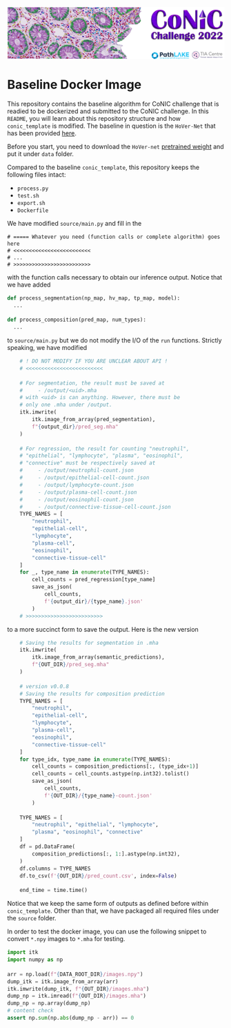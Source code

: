 <p align="center">
  <img src="/doc/conic_banner.png">
</p>

# Baseline Docker Image

This repository contains the baseline algorithm for CoNIC challenge that is readied to be dockerized and submitted to the CoNIC challenge. In this `README`, you will learn about this repository structure and how `conic_template` is modified. The baseline in question is the `HoVer-Net` that has been provided [here]().

Before you start, you need to download the `HoVer-net` [pretrained weight](https://drive.google.com/file/d/1oVCD4_kOS-8Wu-eS5ZqzE30F9V3Id78d/view?usp=sharing) and put it under `data` folder.

Compared to the baseline `conic_template`, this repository keeps the following files intact:
- `process.py`
- `test.sh`
- `export.sh`
- `Dockerfile`

We have modified `source/main.py` and fill in the 

```
# ===== Whatever you need (function calls or complete algorithm) goes here
# <<<<<<<<<<<<<<<<<<<<<<<<<
# ...
# >>>>>>>>>>>>>>>>>>>>>>>>>
```

with the function calls necessary to obtain our inference output. Notice that we have added

```python
def process_segmentation(np_map, hv_map, tp_map, model):
  ...

def process_composition(pred_map, num_types):
  ...
```
to `source/main.py` but we do not modify the I/O of the `run` functions. Strictly speaking, we have modified

```python
    # ! DO NOT MODIFY IF YOU ARE UNCLEAR ABOUT API !
    # <<<<<<<<<<<<<<<<<<<<<<<<<

    # For segmentation, the result must be saved at
    #     - /output/<uid>.mha
    # with <uid> is can anything. However, there must be
    # only one .mha under /output.
    itk.imwrite(
        itk.image_from_array(pred_segmentation),
        f"{output_dir}/pred_seg.mha"
    )

    # For regression, the result for counting "neutrophil",
    # "epithelial", "lymphocyte", "plasma", "eosinophil",
    # "connective" must be respectively saved at
    #     - /output/neutrophil-count.json
    #     - /output/epithelial-cell-count.json
    #     - /output/lymphocyte-count.json
    #     - /output/plasma-cell-count.json
    #     - /output/eosinophil-count.json
    #     - /output/connective-tissue-cell-count.json
    TYPE_NAMES = [
        "neutrophil",
        "epithelial-cell",
        "lymphocyte",
        "plasma-cell",
        "eosinophil",
        "connective-tissue-cell"
    ]
    for _, type_name in enumerate(TYPE_NAMES):
        cell_counts = pred_regression[type_name]
        save_as_json(
            cell_counts,
            f'{output_dir}/{type_name}.json'
        )
    # >>>>>>>>>>>>>>>>>>>>>>>>>
```

to a more succinct form to save the output. Here is the new version

```python
    # Saving the results for segmentation in .mha
    itk.imwrite(
        itk.image_from_array(semantic_predictions),
        f"{OUT_DIR}/pred_seg.mha"
    )

    # version v0.0.8
    # Saving the results for composition prediction
    TYPE_NAMES = [
        "neutrophil",
        "epithelial-cell",
        "lymphocyte",
        "plasma-cell",
        "eosinophil",
        "connective-tissue-cell"
    ]
    for type_idx, type_name in enumerate(TYPE_NAMES):
        cell_counts = composition_predictions[:, (type_idx+1)]
        cell_counts = cell_counts.astype(np.int32).tolist()
        save_as_json(
            cell_counts,
            f'{OUT_DIR}/{type_name}-count.json'
        )

    TYPE_NAMES = [
        "neutrophil", "epithelial", "lymphocyte",
        "plasma", "eosinophil", "connective"
    ]
    df = pd.DataFrame(
        composition_predictions[:, 1:].astype(np.int32),
    )
    df.columns = TYPE_NAMES
    df.to_csv(f'{OUT_DIR}/pred_count.csv', index=False)

    end_time = time.time()
```

Notice that we keep the same form of outputs as defined before within `conic_template`. Other than that, we have packaged all required files under the `source` folder.

In order to test the docker image, you can use the following snippet to convert `*.npy` images to `*.mha`
for testing.

```python
import itk
import numpy as np

arr = np.load(f"{DATA_ROOT_DIR}/images.npy")
dump_itk = itk.image_from_array(arr)
itk.imwrite(dump_itk, f"{OUT_DIR}/images.mha")
dump_np = itk.imread(f"{OUT_DIR}/images.mha")
dump_np = np.array(dump_np)
# content check
assert np.sum(np.abs(dump_np - arr)) == 0
```
